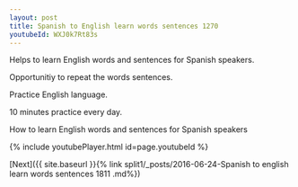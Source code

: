 ```yaml
---
layout: post
title: Spanish to English learn words sentences 1270 
youtubeId: WXJ0k7Rt83s
---
```

 
 
Helps to learn English words and sentences for Spanish speakers.

Opportunitiy to repeat the words sentences. 

Practice English language. 
 
10 minutes practice every day. 
 
How to learn English words and sentences for Spanish speakers 
 
{% include youtubePlayer.html id=page.youtubeId %}
 
 
[Next]({{ site.baseurl }}{% link  split1/_posts/2016-06-24-Spanish to english learn words sentences 1811 .md%})
 

